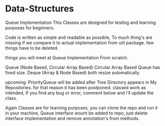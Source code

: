 # Data-Structures
Queue Implementation This Classes are designed for testing and learning purposes for beginners.

Code is written as simple and readable as possible, To much thing's are missing if we compare it to actual implementation from util package.
few things have to be deleted.

things you will meet at Queue  Implementation From scratch.

Queue  (Node Based, Circular Array Based) Circular Array Based Queue has fixed size. 
Deque (Array & Node Based) both resize automatically. 

upcoming: PriorityQueue will be added after Tree Directory appears in My Repositories. for that reason it has been postponed. 
classed work as intended, If you find any bug or error, comment below and i'll update the class.

Again Classes are for learning purposes, you can clone the repo and run it in your machine, 
Queue  interface wount be added to repo, just delete interface implementation and remove annotation's from methods.

